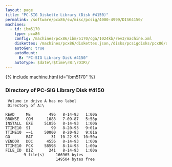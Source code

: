 ```yaml
---
layout: page
title: "PC-SIG Diskette Library (Disk #4150)"
permalink: /software/pcx86/sw/misc/pcsig/4000-4999/DISK4150/
machines:
  - id: ibm5170
    type: pcx86
    config: /machines/pcx86/ibm/5170/cga/1024kb/rev3/machine.xml
    diskettes: /machines/pcx86/diskettes.json,/disks/pcsigdisks/pcx86/diskettes.json
    autoGen: true
    autoMount:
      B: "PC-SIG Library Disk #4150"
    autoType: $date\r$time\rB:\rDIR\r
---
```


{% include machine.html id="ibm5170" %}

### Directory of PC-SIG Library Disk #4150

     Volume in drive A has no label
     Directory of A:\

    READ     ME        496   8-14-93   1:00a
    BROWSE   COM      1088   7-09-87   5:58p
    INSTALL  EXE     51856   8-14-93   1:00a
    TTIME10  SI         99   8-20-93   9:01a
    TTIME10  ~~1     50000   8-20-93   9:01a
    GO       BAT        31  10-22-93  10:50a
    VENDOR   DOC      4556   8-14-93   1:00a
    TTIME10  PCX     58598   8-14-93   1:00a
    FILE_ID  DIZ       241   8-14-93   1:00a
            9 file(s)     166965 bytes
                          149504 bytes free
